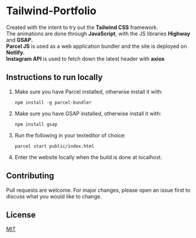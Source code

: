 # Tailwind-Portfolio
Created with the intent to try out the <strong>Tailwind CSS</strong> framework. <br>
The animations are done through <strong>JavaScript</strong>, with the JS libraries <strong>Highway</strong> and <strong>GSAP.</strong> <br>
<strong>Parcel JS</strong> is used as a web application bundler and the site is deployed on <strong>Netlify.</strong> <br>
<strong>Instagram API</strong> is used to fetch down the latest header with <strong>axios</strong>

## Instructions to run locally
1. Make sure you have Parcel installed, otherwise install it with:
    ```
    npm install -g parcel-bundler
    ```
2. Make sure you have GSAP installed, otherwise install it with:
    ```
    npm install gsap
    ```
    
3. Run the following in your texteditor of choice:
    ```
    parcel start public/index.html
    ```
4. Enter the website locally when the build is done at localhost.

## Contributing
Pull requests are welcome. For major changes, please open an issue first to discuss what you would like to change.

## License
[MIT](https://choosealicense.com/licenses/mit/)


